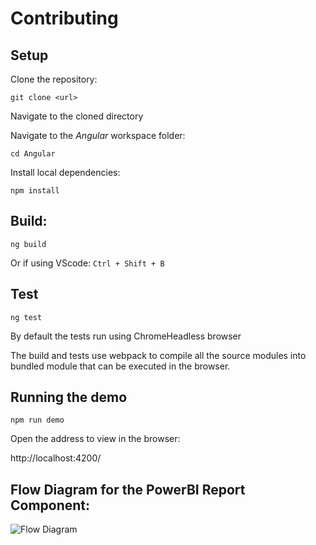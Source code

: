 # Contributing

## Setup

Clone the repository:
```
git clone <url>
```

Navigate to the cloned directory

Navigate to the *Angular* workspace folder:
```
cd Angular
```

Install local dependencies:
```
npm install
```

## Build:
```
ng build
```
Or if using VScode: `Ctrl + Shift + B`

## Test
```
ng test
```
By default the tests run using ChromeHeadless browser

The build and tests use webpack to compile all the source modules into bundled module that can be executed in the browser.

## Running the demo

```
npm run demo
```

Open the address to view in the browser:

http://localhost:4200/

## Flow Diagram for the PowerBI Report Component:
![Flow Diagram](https://github.com/microsoft/powerbi-client-angular/raw/master/resources/angular_wrapper_flow_diagram.png)
